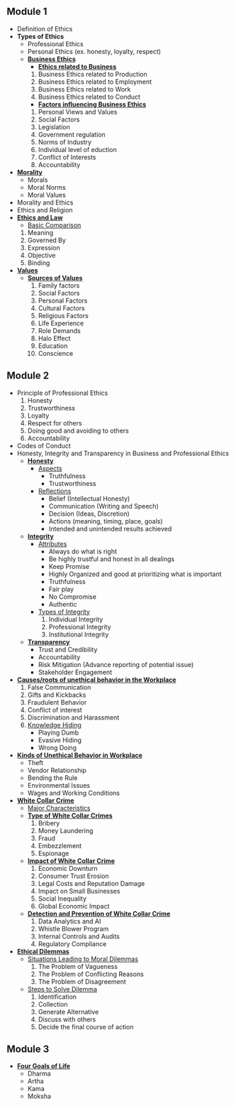 ## Module 1
- Definition of Ethics
- **Types of Ethics**
    - Professional Ethics
    - Personal Ethics (ex. honesty, loyalty, respect)
    - <u>**Business Ethics**</u>
        - <u>**Ethics related to Business**</u>
        1. Business Ethics related to Production
        2. Business Ethics related to Employment
        3. Business Ethics related to Work
        4. Business Ethics related to Conduct
        - <u>**Factors influencing Business Ethics**</u>
        1. Personal Views and Values
        2. Social Factors
        3. Legislation
        4. Government regulation
        5. Norms of Industry
        6. Individual level of eduction
        7. Conflict of Interests
        8. Accountability
- <u>**Morality**</u>
    - Morals
    - Moral Norms
    - Moral Values
- Morality and Ethics
- Ethics and Religion
- <u>**Ethics and Law**</u>
    - <u>Basic Comparison</u>
    1. Meaning
    2. Governed By
    3. Expression
    4. Objective
    5. Binding 
- <u>**Values**</u>
    - <u>**Sources of Values**</u>
        1. Family factors
        2. Social Factors
        3. Personal Factors
        4. Cultural Factors
        5. Religious Factors
        6. Life Experience
        7. Role Demands
        8. Halo Effect
        9. Education
        10. Conscience
            

## Module 2
- Principle of Professional Ethics
    1. Honesty
    2. Trustworthiness
    3. Loyalty
    4. Respect for others
    5. Doing good and avoiding to others
    6. Accountability
- Codes of Conduct
- Honesty, Integrity and Transparency in Business and Professional Ethics
    - <u>**Honesty**</u>
        - <u>Aspects</u>
            - Truthfulness
            - Trustworthiness
        - <u>Reflections</u>
            - Belief (Intellectual Honesty)
            - Communication (Writing and Speech)
            - Decision (Ideas, Discretion)
            - Actions (meaning, timing, place, goals)
            - Intended and unintended results achieved
    - <u>**Integrity**</u>
        - <u>Attributes</u>
            - Always do what is right
            - Be highly trustful and honest in all dealings
            - Keep Promise
            - Highly Organized and good at prioritizing what is important
            - Truthfulness
            - Fair play
            - No Compromise
            - Authentic
        - <u>Types of Integrity</u>
            1. Individual Integrity
            2. Professional Integrity
            3. Institutional Integrity
    - <u>**Transparency**</u>
        - Trust and Credibility
        - Accountability 
        - Risk Mitigation (Advance reporting of potential issue)
        - Stakeholder Engagement
- <u>**Causes/roots of unethical behavior in the Workplace**</u>
    1) False Communication
    2) Gifts and Kickbacks
    3) Fraudulent Behavior
    4) Conflict of interest
    5) Discrimination and Harassment
    6) <u>Knowledge Hiding</u>
        - Playing Dumb
        - Evasive Hiding
        - Wrong Doing
- <u>**Kinds of Unethical Behavior in Workplace**</u>
    - Theft
    - Vendor Relationship
    - Bending the Rule
    - Environmental Issues
    - Wages and Working Conditions
- <u>**White Collar Crime**</u>
    - <u>Major Characteristics</u>
    - <u>**Type of White Collar Crimes**</u>
        1) Bribery
        2) Money Laundering
        3) Fraud
        4) Embezzlement
        5) Espionage
    - <u>**Impact of White Collar Crime**</u>
        1) Economic Downturn
        2) Consumer Trust Erosion
        3) Legal Costs and Reputation Damage
        4) Impact on Small Businesses
        5) Social Inequality
        6) Global Economic Impact
    - <u>**Detection and Prevention of White Collar Crime**</u>
        1) Data Analytics and AI
        2) Whistle Blower Program
        3) Internal Controls and Audits
        4) Regulatory Compliance 
- <u>**Ethical Dilemmas**</u>
    - <u>Situations Leading to Moral Dilemmas</u>
        1) The Problem of Vagueness
        2) The Problem of Conflicting Reasons
        3) The Problem of Disagreement
    - <u>Steps to Solve Dilemma</u>
        1) Identification
        2) Collection
        3) Generate Alternative
        4) Discuss with others
        5) Decide the final course of action


## Module 3
-  <u>**Four Goals of Life**</u>
    - Dharma
    - Artha
    - Kama
    - Moksha
    
